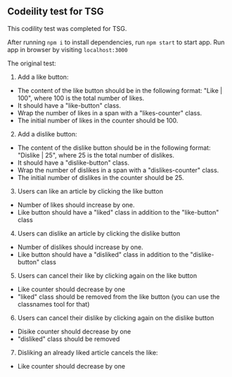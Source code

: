 ## Codeility test for TSG

This codility test was completed for TSG.

After running `npm i` to install dependencies, run `npm start` to start app. Run app in browser by visiting `localhost:3000`

The original test:

1) Add a like button:
 - The content of the like button should be in the following format: "Like | 100", where 100 is the total number of likes.
 - It should have a "like-button" class.
 - Wrap the number of likes in a span with a "likes-counter" class.
 - The initial number of likes in the counter should be 100.
 
 2) Add a dislike button:
  - The content of the dislike button should be in the following format: "Dislike | 25", where 25 is the total number of dislikes.
 - It should have a "dislike-button" class.
 - Wrap the number of dislikes in a span with a "dislikes-counter" class.
 - The initial number of dislikes in the counter should be 25.
 
 3) Users can like an article by clicking the like button
 - Number of likes should increase by one.
 - Like button should have a "liked" class in addition to the "like-button" class
 
 4) Users can dislike an article by clicking the dislike button
  - Number of dislikes should increase by one.
  - Like button should have a "disliked" class in addition to the "dislike-button" class
  
  5) Users can cancel their like by clicking again on the like button
  - Like counter should decrease by one
  - "liked" class should be removed from the like button (you can use the classnames tool for that)
  
  6) Users can cancel their dislike by clicking again on the dislike button
  - Disike counter should decrease by one
  - "disliked" class should be removed 
  
  7) Disliking an already liked article cancels the like:
  - Like counter should decrease by one
